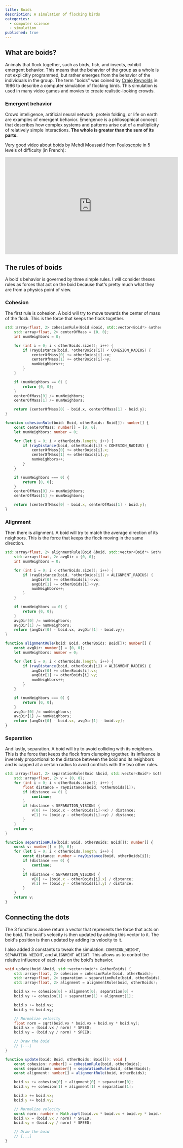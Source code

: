 ```yaml
---
title: Boids
description: A simulation of flocking birds
categories:
  - computer science
  - simulation
published: true
---
```


<script>
  import Boids from './boids/Boids.svelte';
  import CodeBlock from '$lib/components/CodeBlock.svelte';
  import MultiLangCodeBlock from '$lib/components/MultiLangCodeBlock.svelte';
</script>

## What are boids?

Animals that flock together, such as birds, fish, and insects, exhibit emergent behavior. This means that the behavior of the group as a whole is not explicitly programmed, but rather emerges from the behavior of the individuals in the group. The term "boids" was coined by [Craig Reynolds](https://fr.wikipedia.org/wiki/Craig_Reynolds) in 1986 to describe a computer simulation of flocking birds.
This simulation is used in many video games and movies to create realistic-looking crowds.

### Emergent behavior

Crowd intelligence, artificial neural network, protein folding, or life on earth are examples of emergent behavior. Emergence is a philosophical concept that describes how complex systems and patterns arise out of a multiplicity of relatively simple interactions. **The whole is greater than the sum of its parts.**

<Boids/>

Very good video about boids by Mehdi Moussaid from [Fouloscopie](https://www.youtube.com/@Fouloscopie) in 5 levels of difficulty (in French):

<div class="flex justify-center">
  <iframe width="560" height="315" src="https://www.youtube.com/embed/Ch7VxxTBe1c?si=OUbHv3_f3D8n98Wa" title="YouTube video player" frameborder="0" allow="accelerometer; autoplay; clipboard-write; encrypted-media; gyroscope; picture-in-picture; web-share" allowfullscreen></iframe>
</div>

## The rules of boids

A boid's behavior is governed by three simple rules. I will consider theses rules as forces that act on the boid because that's pretty much what they are from a physics point of view.

### Cohesion

The first rule is cohesion. A boid will try to move towards the center of mass of the flock. This is the force that keeps the flock together.

<MultiLangCodeBlock>

```cpp
std::array<float, 2> cohesionRule(Boid &boid, std::vector<Boid*> &otherBoids) {
	std::array<float, 2> centerOfMass = {0, 0};
	int numNeighbors = 0;

	for (int i = 0; i < otherBoids.size(); i++) {
		if (rayDistance(boid, *otherBoids[i]) < COHESION_RADIUS) {
			centerOfMass[0] += otherBoids[i]->x;
			centerOfMass[1] += otherBoids[i]->y;
			numNeighbors++;
		}
	}

	if (numNeighbors == 0) {
		return {0, 0};
	}
	centerOfMass[0] /= numNeighbors;
	centerOfMass[1] /= numNeighbors;

	return {centerOfMass[0] - boid.x, centerOfMass[1] - boid.y};
}
```

```ts
function cohesionRule(boid: Boid, otherBoids: Boid[]): number[] {
	const centerOfMass: number[] = [0, 0];
	let numNeighbors: number = 0;

	for (let i = 0; i < otherBoids.length; i++) {
		if (rayDistance(boid, otherBoids[i]) < COHESION_RADIUS) {
			centerOfMass[0] += otherBoids[i].x;
			centerOfMass[1] += otherBoids[i].y;
			numNeighbors++;
		}
	}

	if (numNeighbors === 0) {
		return [0, 0];
	}
	centerOfMass[0] /= numNeighbors;
	centerOfMass[1] /= numNeighbors;

	return [centerOfMass[0] - boid.x, centerOfMass[1] - boid.y];
}
```

</MultiLangCodeBlock>

### Alignment

Then there is alignment. A boid will try to match the average direction of its neighbors. This is the force that keeps the flock moving in the same direction.

<MultiLangCodeBlock>

```cpp
std::array<float, 2> alignmentRule(Boid &boid, std::vector<Boid*> &otherBoids) {
	std::array<float, 2> avgDir = {0, 0};
	int numNeighbors = 0;

	for (int i = 0; i < otherBoids.size(); i++) {
		if (rayDistance(boid, *otherBoids[i]) < ALIGNMENT_RADIUS) {
			avgDir[0] += otherBoids[i]->vx;
			avgDir[1] += otherBoids[i]->vy;
			numNeighbors++;
		}
	}

	if (numNeighbors == 0) {
		return {0, 0};
	}
	avgDir[0] /= numNeighbors;
	avgDir[1] /= numNeighbors;
	return {avgDir[0] - boid.vx, avgDir[1] - boid.vy};
}
```

```ts
function alignmentRule(boid: Boid, otherBoids: Boid[]): number[] {
	const avgDir: number[] = [0, 0];
	let numNeighbors: number = 0;

	for (let i = 0; i < otherBoids.length; i++) {
		if (rayDistance(boid, otherBoids[i]) < ALIGNMENT_RADIUS) {
			avgDir[0] += otherBoids[i].vx;
			avgDir[1] += otherBoids[i].vy;
			numNeighbors++;
		}
	}

	if (numNeighbors === 0) {
		return [0, 0];
	}
	avgDir[0] /= numNeighbors;
	avgDir[1] /= numNeighbors;
	return [avgDir[0] - boid.vx, avgDir[1] - boid.vy];
}
```

</MultiLangCodeBlock>

### Separation

And lastly, separation. A boid will try to avoid colliding with its neighbors. This is the force that keeps the flock from clumping together.
Its influence is inversely proportional to the distance between the boid and its neighbors and is capped at a certain radius to avoid conflicts with the two other rules.

<MultiLangCodeBlock>

```cpp
std::array<float, 2> separationRule(Boid &boid, std::vector<Boid*> &otherBoids) {
	std::array<float, 2> v = {0, 0};
	for (int i = 0; i < otherBoids.size(); i++) {
		float distance = rayDistance(boid, *otherBoids[i]);
		if (distance == 0) {
			continue;
		}
		if (distance < SEPARATION_VISION) {
			v[0] += (boid.x - otherBoids[i]->x) / distance;
			v[1] += (boid.y - otherBoids[i]->y) / distance;
		}
	}
	return v;
}
```

```ts
function separationRule(boid: Boid, otherBoids: Boid[]): number[] {
	const v: number[] = [0, 0];
	for (let i = 0; i < otherBoids.length; i++) {
		const distance: number = rayDistance(boid, otherBoids[i]);
		if (distance === 0) {
			continue;
		}
		if (distance < SEPARATION_VISION) {
			v[0] += (boid.x - otherBoids[i].x) / distance;
			v[1] += (boid.y - otherBoids[i].y) / distance;
		}
	}
	return v;
}
```

</MultiLangCodeBlock>

## Connecting the dots

The 3 functions above return a vector that represents the force that acts on the boid. The boid's velocity is then updated by adding this vector to it. The boid's position is then updated by adding its velocity to it.

I also added 3 constants to tweak the simulation: `COHESION_WEIGHT`, `SEPARATION_WEIGHT`, and `ALIGNMENT_WEIGHT`. This allows us to control the relative influence of each rule on the boid's behavior.

<MultiLangCodeBlock>

```cpp
void update(boid &boid, std::vector<boid*> &otherBoids) {
	std::array<float, 2> cohesion = cohesionRule(boid, otherBoids);
	std::array<float, 2> separation = separationRule(boid, otherBoids);
	std::array<float, 2> alignment = alignmentRule(boid, otherBoids);

	boid.vx += cohesion[0] + alignment[0]; separation[0] +
	boid.vy += cohesion[1] + separation[1] + alignment[1];

	boid.x += boid.vx;
	boid.y += boid.vy;

	// Normalize velocity
	float norm = sqrt(boid.vx * boid.vx + boid.vy * boid.vy);
	boid.vx = (boid.vx / norm) * SPEED;
	boid.vy = (boid.vy / norm) * SPEED;

	// Draw the boid
	// [...]
}
```

```ts
function update(boid: Boid, otherBoids: Boid[]): void {
	const cohesion: number[] = cohesionRule(boid, otherBoids);
	const separation: number[] = separationRule(boid, otherBoids);
	const alignment: number[] = alignmentRule(boid, otherBoids);

	boid.vx += cohesion[0] + alignment[0] + separation[0];
	boid.vy += cohesion[1] + alignment[1] + separation[1];

	boid.x += boid.vx;
	boid.y += boid.vy;

	// Normalize velocity
	const norm: number = Math.sqrt(boid.vx * boid.vx + boid.vy * boid.vy);
	boid.vx = (boid.vx / norm) * SPEED;
	boid.vy = (boid.vy / norm) * SPEED;

	// Draw the boid
	// [...]
}
```

</MultiLangCodeBlock>
